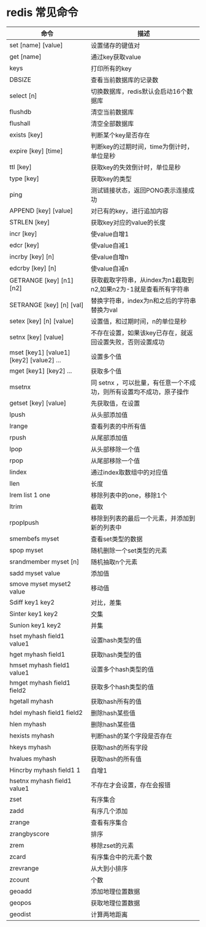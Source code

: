# redis 常见命令

| 命令                                     | 描述                                                                |
|------------------------------------------|---------------------------------------------------------------------|
| set [name] [value]                       | 设置储存的键值对                                                    |
| get [name]                               | 通过key获取value                                                    |
| keys                                     | 打印所有的key                                                       |
| DBSIZE                                   | 查看当前数据库的记录数                                              |
| select [n]                               | 切换数据库，redis默认会启动16个数据库                               |
| flushdb                                  | 清空当前数据库                                                      |
| flushall                                 | 清空全部数据库                                                      |
| exists [key]                             | 判断某个key是否存在                                                 |
| expire [key] [time]                      | 判断key的过期时间，time为倒计时，单位是秒                           |
| ttl [key]                                | 获取key的失效倒计时，单位是秒                                       |
| type [key]                               | 获取key的类型                                                       |
| ping                                     | 测试链接状态，返回PONG表示连接成功                                  |
| APPEND [key] [value]                     | 对已有的key，进行追加内容                                           |
| STRLEN [key]                             | 获取key对应的value的长度                                            |
| incr [key]                               | 使value自增1                                                        |
| edcr [key]                               | 使value自减1                                                        |
| incrby [key] [n]                         | 使value自增n                                                        |
| edcrby [key] [n]                         | 使value自减n                                                        |
| GETRANGE [key] [n1] [n2]                 | 获取截取字符串，从index为n1截取到n2,如果n2为-1就是查看所有字符串    |
| SETRANGE [key] [n] [val]                 | 替换字符串，index为n和之后的字符串替换为val                         |
| setex [key] [n] [value]                  | 设置值，和过期时间，n的单位是秒                                     |
| setnx [key] [value]                      | 不存在设置，如果该key已存在，就返回设置失败，否则设置成功           |
| mset [key1] [value1] [key2] [value2] ... | 设置多个值                                                          |
| mget [key1] [key2] ...                   | 获取多个值                                                          |
| msetnx                                   | 同 setnx ，可以批量，有任意一个不成功，则所有设置均不成功，原子操作 |
| getset [key] [value]                     | 先获取值，在设置                                                    |
| lpush                                    | 从头部添加值                                                        |
| lrange                                   | 查看列表的中所有值                                                  |
| rpush                                    | 从尾部添加值                                                        |
| lpop                                     | 从头部移除一个值                                                    |
| rpop                                     | 从尾部移除一个值                                                    |
| lindex                                   | 通过index取数组中的对应值                                           |
| llen                                     | 长度                                                                |
| lrem list 1 one                          | 移除列表中的one，移除1个                                            |
| ltrim                                    | 截取                                                                |
| rpoplpush                                | 移除到列表的最后一个元素，并添加到新的列表中                        |
| smembefs  myset                          | 查看set类型的数据                                                   |
| spop myset                               | 随机删除一个set类型的元素                                           |
| srandmember myset  [n]                   | 随机抽取n个元素                                                     |
| sadd myset value                         | 添加值                                                              |
| smove  myset myset2 value                | 移动值                                                              |
| Sdiff   key1 key2                        | 对比，差集                                                          |
| Sinter   key1 key2                       | 交集                                                                |
| Sunion   key1 key2                       | 并集                                                                |
| hset myhash field1 value1                | 设置hash类型的值                                                    |
| hget myhash field1                       | 获取hash类型的值                                                    |
| hmset myhash field1 value1               | 设置多个hash类型的值                                                |
| hmget myhash field1 field2               | 获取多个hash类型的值                                                |
| hgetall myhash                           | 获取hash所有的值                                                    |
| hdel myhash field1 field2                | 删除hash某些值                                                      |
| hlen myhash                              | 删除hash某些值                                                      |
| hexists myhash                           | 判断hash的某个字段是否存在                                          |
| hkeys myhash                             | 获取hash的所有字段                                                  |
| hvalues myhash                           | 获取hash的所有值                                                    |
| Hincrby myhash   field1    1             | 自增1                                                               |
| hsetnx myhash field1 value1              | 不存在才会设置，存在会报错                                          |
| zset                                     | 有序集合                                                            |
| zadd                                     | 有序几个添加                                                        |
| zrange                                   | 查看有序集合                                                        |
| zrangbyscore                             | 排序                                                                |
| zrem                                     | 移除zset的元素                                                      |
| zcard                                    | 有序集合中的元素个数                                                |
| zrevrange                                | 从大到小排序                                                        |
| zcount                                   | 个数                                                                |
| geoadd                                   | 添加地理位置数据                                                    |
| geopos                                   | 获取地理位置数据                                                    |
| geodist                                  | 计算两地距离                                                    |




